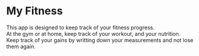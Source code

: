 # My Fitness
This app is designed to keep track of your fitness progress.  
At the gym or at home, keep track of your workout, and your nutrition.  
Keep track of your gains by writting down your measurements and not lose them again.
